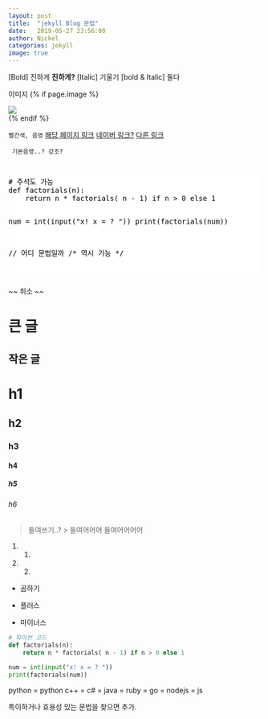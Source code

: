 ```yaml
---
layout: post
title:  "jekyll Blog 문법"
date:   2019-05-27 23:56:00
author: Nickel
categories: jekyll
image: true
---
```


[Bold] 진하게
 **진하게?**
[Italic] 기울기
[bold & Italic] 둘다

이미지
{% if page.image %}
<div class="post-img">
<img class="img-responsive img-post" src=" {{site.baseurl}}/img/toilet.jpg "/>
</div>
{% endif %}

`빨간색, 음영` 
[해당 페이지 링크](#)
[네이버 링크?](https://www.naver.com/)
<a href="https://kiki912002.github.io">다른 링크</a>

<code> 기본음영..? 강조? </code>

<div style="overflow:auto; height=200; width=100%;">
<pre style="color:black;background:white;"><pre>
# 주석도 가능
def factorials(n):
    return n * factorials( n - 1) if n > 0 else 1

num = int(input("x! x = ? "))
print(factorials(num))

// 어디 문법일까
/* 역시 가능 */
</pre></pre></div>

~~ 취소 ~~


큰 글
===

작은 글
---

# h1
## h2
### h3
#### h4
##### h5
###### h6

> 들여쓰기..?
    > 들여어어어
        들여어어어어

1. 1.
2. 2.
* 곱하기
+ 플러스
- 마이너스

```python
# 파이썬 코드
def factorials(n):
    return n * factorials( n - 1) if n > 0 else 1

num = int(input("x! x = ? "))
print(factorials(num))
```

python = python
c++ = 
c# = 
java = 
ruby = 
go = 
nodejs = js

특이하거나 효용성 있는 문법을 찾으면 추가.